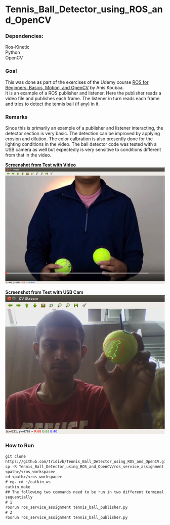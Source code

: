 # Tennis_Ball_Detector_using_ROS_and_OpenCV

### Dependencies:
Ros-Kinetic <br>
Python <br>
OpenCV

### Goal
This was done as part of the exercises of the Udemy course [ROS for Beginners: Basics, Motion, and OpenCV](https://www.udemy.com/ros-essentials/learn/v4/overview) by Anis Koubaa. <br>
It is an example of a ROS publisher and listener. Here the publisher reads a video file and publishes each frame. The listener in turn reads each frame and tries to detect the tennis ball (if any) in it.

### Remarks
Since this is primarily an example of a publisher and listener interacting, the detector section is very basic. The detection can be improved by applying erosion and dilution. The color calbration is also presently done for the lighting conditions in the video. The ball detector code was tested with a USB camera as well but expectedly is very sensitive to conditions different from that in the video.

**Screenshot from Test with Video** <br>
![Test with Video](ros_service_assignment/scripts/Tennis_ball_listener.png)

**Screenshot from Test with USB Cam** <br>
![Test with USB Cam](ros_service_assignment/scripts/usb_cam_tracker.png)

### How to Run
```
git clone https://github.com/tridivb/Tennis_Ball_Detector_using_ROS_and_OpenCV.git
cp -R Tennis_Ball_Detector_using_ROS_and_OpenCV/ros_service_assignment <path>/<ros_workspace>
cd <path>/<ros_workspace>
# eg. cd ~/catkin_ws
catkin_make
## The following two commands need to be run in two different terminal sequentially
# 1
rosrun ros_service_assignment tennis_ball_publisher.py
# 2
rosrun ros_service_assignment tennis_ball_publisher.py
```
